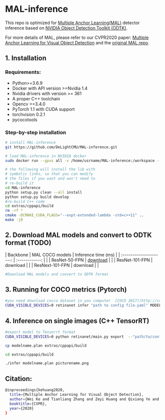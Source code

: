 # MAL-inference
This repo is optimized for [Multiple Anchor Learning(MAL)](https://github.com/DeLightCMU/MAL) detector inference based on [NVIDIA Object Detection Toolkit (ODTK)](https://github.com/NVIDIA/retinanet-examples/).

For more details of MAL, please refer to our CVPR2020 paper: [Multiple Anchor Learning for Visual Object Detection](https://openaccess.thecvf.com/content_CVPR_2020/papers/Ke_Multiple_Anchor_Learning_for_Visual_Object_Detection_CVPR_2020_paper.pdf)  and the [original MAL repo](https://github.com/DeLightCMU/MAL).

## 1. Installation

### Requirements:
- Python>=3.6.9
- Docker with API version >=Nvidia 1.4
- Nvidia drivers with version >= 361 
- A proper C++ toolchain 
- Opencv >=3.4.0
- PyTorch 1.1 with CUDA support
- torchvision 0.2.1
- pycocotools


### Step-by-step installation
```bash
# install MAL-inference
git https://github.com/DeLightCMU/MAL-inference.git

# load MAL-inference in NVIDIA docker
sudo docker run --gpus all -v /home/usrname/MAL-inference:/workspace --rm --ipc=host -it nvcr.io/nvidia/pytorch:19.10-py3

# the following will install the lib with
# symbolic links, so that you can modify
# the files if you want and won't need to
# re-build it
cd MAL-inference
python setup.py clean --all install
python setup.py build develop
#re-build C++ code
cd extras/cppapi/build
rm -rf *
cmake -DCMAKE_CUDA_FLAGS="--expt-extended-lambda -std=c++11" ..
make -j8
```
## 2. Download MAL models and convert to ODTK format (TODO)

| Backbone                | MAL COCO models |  Inference time (ms) |
| :---------------------: | :------------:  |                      |
| ResNet-50-FPN           | [download](https://cmu.box.com/s/f70ewy7fh66bsb551v44hfskehgz07z3)   |  |
| ResNet-101-FPN          | download   |                            |
| ResNext-101-FPN         | download   |                            |

```bash
#Download MAL models and convert to ODTK format

```


## 3. Running for COCO metrics (Pytorch)
```bash
#you need download cocco dataset in you computer  [COCO 2017](http://cocodataset.org/#download)
CUDA_VISIBLE_DEVICES=0 retinanet infer "path to config file.yaml" MODEL.WEIGHT "path to.pth file" --images "path to coco dataset/val2017/"   --annotations "path to coco dataset/annotations/instances_val2017.json"  --batch=1

```
## 4. Inference on single images (C++ TensorRT)
```bash
#export model to Tensorrt format 
CUDA_VISIBLE_DEVICES=0 python retinanet/main.py export  --"path/to/config/file.yaml"  non.pth modelname.plan --size 800 1280(you can set high and wide according you need for example 800 1200 , 1024 1344 etc)

cp modelname.plan extras/cppapi/build

cd extras/cppapi/build

./infer modelname.plan picturename.png
```
## Citation: 

```bash
@inproceedings{kehuang2020,
  title={Multiple Anchor Learning for Visual Object Detection},
  author={Wei Ke and Tianliang Zhang and Zeyi Huang and Qixiang Ye and Jianzhuang Liu and Dong Huang},
  booktitle={CVPR},
  year={2020}
}
```
